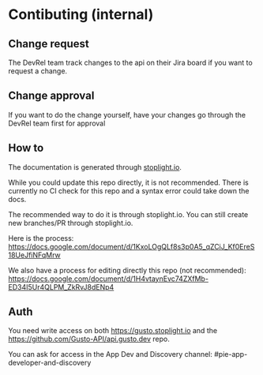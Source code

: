 # Contibuting (internal)

## Change request

The DevRel team track changes to the api on their Jira board if you want to request a change.

## Change approval

If you want to do the change yourself, have your changes go through the DevRel team first for approval

## How to

The documentation is generated through [stoplight.io](gusto.stoplight.io).

While you could update this repo directly, it is not recommended. There is currently no CI check for this repo and a syntax error could take down the docs.

The recommended way to do it is through stoplight.io. You can still create new branches/PR through stoplight.io.


Here is the process: https://docs.google.com/document/d/1KxoLOgQLf8s3p0A5_qZCiJ_Kf0EreS18UeJfiNFqMrw

We also have a process for editing directly this repo (not recommended): https://docs.google.com/document/d/1H4vtaynEvc74ZXfMb-ED34I5Ur4QLPM_ZkRvJ8dENp4


## Auth

You need write access on both https://gusto.stoplight.io and the https://github.com/Gusto-API/api.gusto.dev repo.

You can ask for access in the App Dev and Discovery channel: #pie-app-developer-and-discovery
